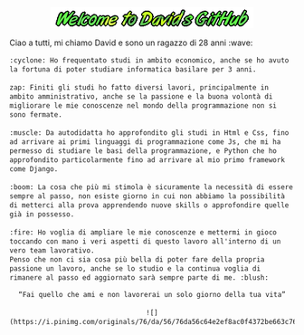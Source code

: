 <div align="center">

![Welcome](logo.gif)

</div>

<p>
    Ciao a tutti, mi chiamo David e sono un ragazzo di 28 anni :wave:

    :cyclone: Ho frequentato studi in ambito economico, anche se ho avuto la fortuna di poter studiare informatica basilare per 3 anni. 

    zap: Finiti gli studi ho fatto diversi lavori, principalmente in ambito amministrativo, anche se la passione e la buona volontà di migliorare le mie conoscenze nel mondo della programmazione non si sono fermate. 

    :muscle: Da autodidatta ho approfondito gli studi in Html e Css, fino ad arrivare ai primi linguaggi di programmazione come Js, che mi ha permesso di studiare le basi della programmazione, e Python che ho approfondito particolarmente fino ad arrivare al mio primo framework come Django. 

    :boom: La cosa che più mi stimola è sicuramente la necessità di essere sempre al passo, non esiste giorno in cui non abbiamo la possibilità di metterci alla prova apprendendo nuove skills o approfondire quelle già in possesso.

    :fire: Ho voglia di ampliare le mie conoscenze e mettermi in gioco toccando con mano i veri aspetti di questo lavoro all'interno di un vero team lavorativo. 
    Penso che non ci sia cosa più bella di poter fare della propria passione un lavoro, anche se lo studio e la continua voglia di rimanere al passo ed aggiornato sarà sempre parte di me. :blush:
</p>

<div align="center">

    “Fai quello che ami e non lavorerai un solo giorno della tua vita”

    ![](https://i.pinimg.com/originals/76/da/56/76da56c64e2ef8ac0f4372be663c76cd.gif)

</div>




